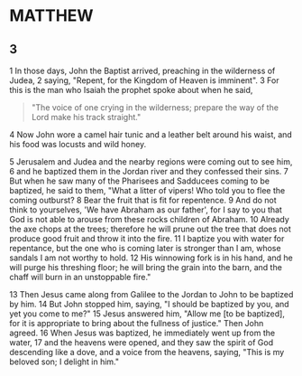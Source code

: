 # MATTHEW

## 3

1 In those days, John the Baptist arrived, preaching in the wilderness of Judea, 2 saying, "Repent, for the Kingdom of Heaven is imminent". 3 For this is the man who Isaiah the prophet spoke about when he said, 

> "The voice of one crying in the wilderness;
> prepare the way of the Lord
> make his track straight."

4 Now John wore a camel hair tunic and a leather belt around his waist, and his food was locusts and wild honey. 

5 Jerusalem and Judea and the nearby regions were coming out to see him, 6 and he baptized them in the Jordan river and they confessed their sins. 7 But when he saw many of the Pharisees and Sadducees coming to be baptized, he said to them, "What a litter of vipers! Who told you to flee the coming outburst? 8 Bear the fruit that is fit for repentence. 9 And do not think to yourselves, 'We have Abraham as our father', for I say to you that God is not able to arouse from these rocks children of Abraham. 10 Already the axe chops at the trees; therefore he will prune out the tree that does not produce good fruit and throw it into the fire. 11 I baptize you with water for repentance, but the one who is coming later is stronger than I am, whose sandals I am not worthy to hold. 12 His winnowing fork is in his hand, and he will purge his threshing floor; he will bring the grain into the barn, and the chaff will burn in an unstoppable fire."

13 Then Jesus came along from Galilee to the Jordan to John to be baptized by him. 14 But John stopped him, saying, "I should be baptized by you, and yet you come to me?" 15 Jesus answered him, "Allow me [to be baptized], for it is appropriate to bring about the fullness of justice." Then John agreed. 16 When Jesus was baptized, he immediately went up from the water, 17 and the heavens were opened, and they saw the spirit of God descending like a dove, and a voice from the heavens, saying, "This is my beloved son; I delight in him."
